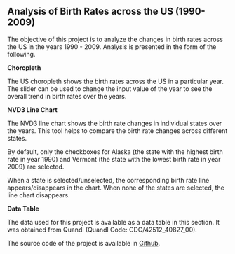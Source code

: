 Analysis of Birth Rates across the US (1990-2009)
----------------

The objective of this project is to analyze the changes in birth rates across the US in the years 1990 - 2009. Analysis is presented in the form of the following.

**Choropleth**

The US choropleth shows the birth rates across the US in a particular year. The slider can be used to change the input value of the year to see the overall trend in birth rates over the years. 

**NVD3 Line Chart**

The NVD3 line chart shows the birth rate changes in individual states over the years. This tool helps to compare the birth rate changes across different states.

By default, only the checkboxes for Alaska (the state with the highest birth rate in year 1990) and Vermont (the state with the lowest birth rate in year 2009) are selected. 

When a state is selected/unselected, the corresponding birth rate line appears/disappears in the chart. When none of the states are selected, the line chart disappears. 

**Data Table**

The data used for this project is available as a data table in this section. It was obtained from Quandl (Quandl Code: CDC/42512_40827_00).

The source code of the project is available in [Github](https://github.com/mythreyis/BirthRate-Shiny-Project).

